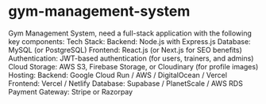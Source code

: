 # gym-management-system
 Gym Management System, need a full-stack application with the following key components:
Tech Stack:
Backend: Node.js with Express.js
Database: MySQL (or PostgreSQL)
Frontend: React.js (or Next.js for SEO benefits)
Authentication: JWT-based authentication (for users, trainers, and admins)
Cloud Storage: AWS S3, Firebase Storage, or Cloudinary (for profile images)
Hosting:
  Backend: Google Cloud Run / AWS / DigitalOcean / Vercel
  Frontend: Vercel / Netlify
  Database: Supabase / PlanetScale / AWS RDS
  Payment Gateway: Stripe or Razorpay
